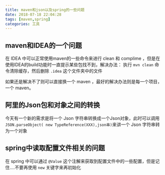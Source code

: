 ```yaml
---
title: maven和json以及spring的一些问题
date: 2018-07-18 22:04:28
tags: [maven,spring]
categories: 工具
---
```

## maven和IDEA的一个问题
在 IDEA 中可以正常使用maven的一些命令来进行 clean 和 complime ，但是在使用IDEA的build功能时一直提示某些包找不到，解决办法：
执行 `mvn clean` 命令清除缓存，然后删除 `.idea` 这个文件夹中的文件

如果还是解决不了则可以直接换一个 maven ，最好的解决办法则是每一个项目，一个 maven。

## 阿里的Json包和对象之间的转换
今天有一个新的需求是将一个 Json 字符串转换成一个Json对象，此时可以调用
`JSON.parseObject( new TypeReference(XXX),json串)`来讲一个 Json 字符串转为一个对象


## spring中读取配置文件相关的问题
在 spring 中可以通过 `@Value` 这个注解来获取到配置文件中的一些配置，但是记住....不要再使用 `new` 关键字来再初始化